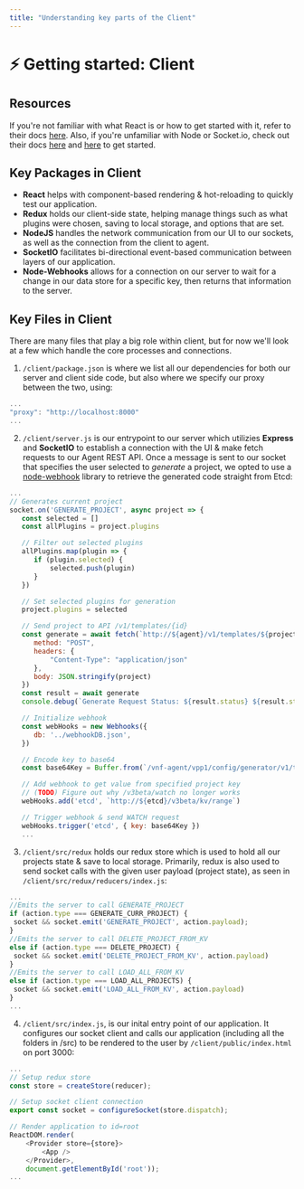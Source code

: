 ```yaml
---
title: "Understanding key parts of the Client"
---
```


# :zap: Getting started: Client

## Resources

If you're not familiar with what React is or how to get started with it, refer to their docs [here](https://reactjs.org/docs/getting-started.html). Also, if you're unfamiliar with Node or Socket.io, check out their docs [here](https://nodejs.org/en/docs/) and [here](https://socket.io/) to get started.

## Key Packages in Client

- **React** helps with component-based rendering & hot-reloading to quickly test our application.
- **Redux** holds our client-side state, helping manage things such as what plugins were chosen, saving to local storage, and options that are set.
- **NodeJS** handles the network communication from our UI to our sockets, as well as the connection from the client to agent.
- **SocketIO** facilitates bi-directional event-based communication between layers of our application.
- **Node-Webhooks** allows for a connection on our server to wait for a change in our data store for a specific key, then returns that information to the server.

## Key Files in Client

There are many files that play a big role within client, but for now we'll look at a few which handle the core processes and connections.

1. `/client/package.json` is where we list all our dependencies for both our server and client side code, but also where we specify our proxy between the two, using:
```javascript 
...
"proxy": "http://localhost:8000"
...
```
2. `/client/server.js` is our entrypoint to our server which utilizies **Express** and **SocketIO** to establish a connection with the UI & make fetch requests to our Agent REST API. Once a message is sent to our socket that specifies the user selected to _generate_ a project, we opted to use a [node-webhook](https://github.com/roccomuso/node-webhooks) library to retrieve the generated code straight from Etcd:
```javascript
...
// Generates current project
socket.on('GENERATE_PROJECT', async project => {
   const selected = []
   const allPlugins = project.plugins

   // Filter out selected plugins
   allPlugins.map(plugin => {
      if (plugin.selected) {
          selected.push(plugin)
      }
   })

   // Set selected plugins for generation
   project.plugins = selected

   // Send project to API /v1/templates/{id}
   const generate = await fetch(`http://${agent}/v1/templates/${project.projectName}`, {
      method: "POST",
      headers: {
          "Content-Type": "application/json"
      },
      body: JSON.stringify(project)
   })
   const result = await generate
   console.debug(`Generate Request Status: ${result.status} ${result.statusText}`)

   // Initialize webhook
   const webHooks = new Webhooks({
      db: '../webhookDB.json',
   })

   // Encode key to base64
   const base64Key = Buffer.from(`/vnf-agent/vpp1/config/generator/v1/template/${project.projectName}`).toString('base64')

   // Add webhook to get value from specified project key
   // (TODO) Figure out why /v3beta/watch no longer works
   webHooks.add('etcd', `http://${etcd}/v3beta/kv/range`)

   // Trigger webhook & send WATCH request
   webHooks.trigger('etcd', { key: base64Key })
   ...
```
3. `/client/src/redux` holds our redux store which is used to hold all our projects state & save to local storage. Primarily, redux is also used to send socket calls with the given user payload (project state), as seen in `/client/src/redux/reducers/index.js`:
```javascript
...
//Emits the server to call GENERATE_PROJECT
if (action.type === GENERATE_CURR_PROJECT) {
 socket && socket.emit('GENERATE_PROJECT', action.payload);
}
//Emits the server to call DELETE_PROJECT_FROM_KV
else if (action.type === DELETE_PROJECT) {
 socket && socket.emit('DELETE_PROJECT_FROM_KV', action.payload)
}
//Emits the server to call LOAD_ALL_FROM_KV
else if (action.type === LOAD_ALL_PROJECTS) {
 socket && socket.emit('LOAD_ALL_FROM_KV', action.payload)
}
...
```

4. `/client/src/index.js`, is our inital entry point of our application. It configures our socket client and calls our application (including all the folders in /src) to be rendered to the user by `/client/public/index.html` on port 3000:
```javascript
...
// Setup redux store
const store = createStore(reducer);

// Setup socket client connection
export const socket = configureSocket(store.dispatch);

// Render application to id=root
ReactDOM.render(
    <Provider store={store}>
        <App />
    </Provider>,
    document.getElementById('root'));
...
```